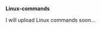                            
**Linux-commands**

I will upload Linux commands soon...                     

  






